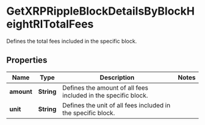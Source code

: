 

# GetXRPRippleBlockDetailsByBlockHeightRITotalFees

Defines the total fees included in the specific block.

## Properties

| Name | Type | Description | Notes |
|------------ | ------------- | ------------- | -------------|
|**amount** | **String** | Defines the amount of all fees included in the specific block. |  |
|**unit** | **String** | Defines the unit of all fees included in the specific block. |  |



